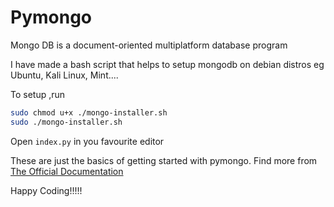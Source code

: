 # Pymongo
Mongo DB is a document-oriented multiplatform database program

I have made a bash script that helps to setup mongodb on debian distros eg Ubuntu, Kali Linux, Mint....

To setup ,run
```bash
sudo chmod u+x ./mongo-installer.sh
sudo ./mongo-installer.sh
```

Open ```index.py``` in you favourite editor

These are just the basics of getting started  with pymongo. Find more from  [The Official Documentation](https://api.mongodb.com/python/current/)

Happy Coding!!!!!

